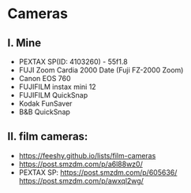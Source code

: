 # Cameras

## I. Mine
* PEXTAX SP(ID: 4103260) - 55f1.8
* FUJI Zoom Cardia 2000 Date (Fuji FZ-2000 Zoom)
* Canon EOS 760
* FUJIFILM instax mini 12
* FUJIFILM QuickSnap
* Kodak FunSaver
* B&B QuickSnap

## II. film cameras:
* https://feeshy.github.io/lists/film-cameras
* https://post.smzdm.com/p/a6l88wz0/
* PEXTAX SP: https://post.smzdm.com/p/605636/  https://post.smzdm.com/p/awxql2wg/
